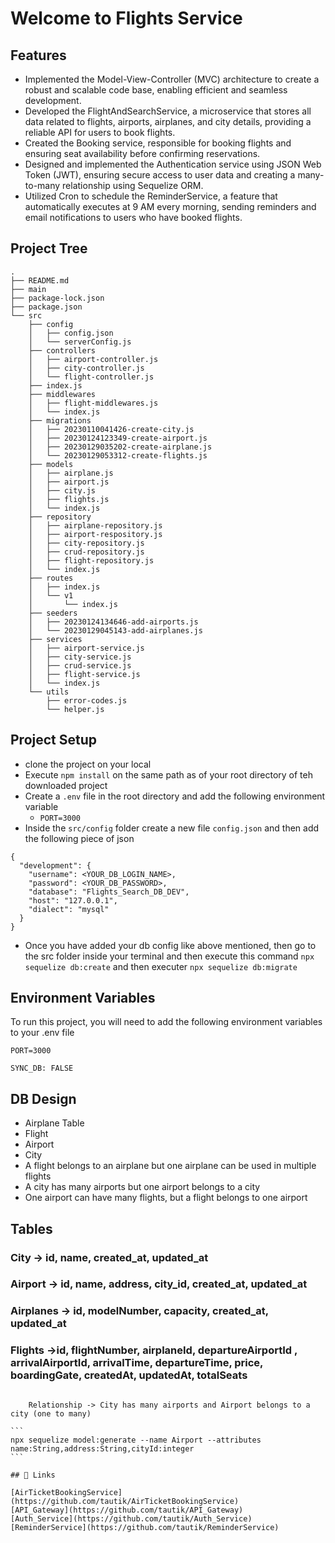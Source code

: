 # Welcome to Flights Service

## Features

- Implemented the Model-View-Controller (MVC) architecture to create a robust and scalable code base, enabling efficient and seamless development.
- Developed the FlightAndSearchService, a microservice that stores all data related to flights, airports, airplanes, and city details, providing a reliable API for users to book flights.
- Created the Booking service, responsible for booking flights and ensuring seat availability before confirming reservations.
- Designed and implemented the Authentication service using JSON Web Token (JWT), ensuring secure access to user data and creating a many-to-many relationship using Sequelize ORM.
- Utilized Cron to schedule the ReminderService, a feature that automatically executes at 9 AM every morning, sending reminders and email notifications to users who have booked flights.

## Project Tree

```
.
├── README.md
├── main
├── package-lock.json
├── package.json
└── src
    ├── config
    │   ├── config.json
    │   └── serverConfig.js
    ├── controllers
    │   ├── airport-controller.js
    │   ├── city-controller.js
    │   └── flight-controller.js
    ├── index.js
    ├── middlewares
    │   ├── flight-middlewares.js
    │   └── index.js
    ├── migrations
    │   ├── 20230110041426-create-city.js
    │   ├── 20230124123349-create-airport.js
    │   ├── 20230129035202-create-airplane.js
    │   └── 20230129053312-create-flights.js
    ├── models
    │   ├── airplane.js
    │   ├── airport.js
    │   ├── city.js
    │   ├── flights.js
    │   └── index.js
    ├── repository
    │   ├── airplane-repository.js
    │   ├── airport-respository.js
    │   ├── city-repository.js
    │   ├── crud-repository.js
    │   ├── flight-repository.js
    │   └── index.js
    ├── routes
    │   ├── index.js
    │   └── v1
    │       └── index.js
    ├── seeders
    │   ├── 20230124134646-add-airports.js
    │   └── 20230129045143-add-airplanes.js
    ├── services
    │   ├── airport-service.js
    │   ├── city-service.js
    │   ├── crud-service.js
    │   ├── flight-service.js
    │   └── index.js
    └── utils
        ├── error-codes.js
        └── helper.js

```

## Project Setup

- clone the project on your local
- Execute `npm install` on the same path as of your root directory of teh downloaded project
- Create a `.env` file in the root directory and add the following environment variable
  - `PORT=3000`
- Inside the `src/config` folder create a new file `config.json` and then add the following piece of json

```
{
  "development": {
    "username": <YOUR_DB_LOGIN_NAME>,
    "password": <YOUR_DB_PASSWORD>,
    "database": "Flights_Search_DB_DEV",
    "host": "127.0.0.1",
    "dialect": "mysql"
  }
}
```

- Once you have added your db config like above mentioned, then go to the src folder inside your terminal and then execute this command `npx sequelize db:create` and then executer `npx sequelize db:migrate`

## Environment Variables

To run this project, you will need to add the following environment variables to your .env file

`PORT=3000`

`SYNC_DB: FALSE`

## DB Design

- Airplane Table
- Flight
- Airport
- City
- A flight belongs to an airplane but one airplane can be used in multiple flights
- A city has many airports but one airport belongs to a city
- One airport can have many flights, but a flight belongs to one airport

## Tables

### City -> id, name, created_at, updated_at

### Airport -> id, name, address, city_id, created_at, updated_at

### Airplanes -> id, modelNumber, capacity, created_at, updated_at

### Flights ->id, flightNumber, airplaneId, departureAirportId , arrivalAirportId, arrivalTime, departureTime, price, boardingGate, createdAt, updatedAt, totalSeats

````

    Relationship -> City has many airports and Airport belongs to a city (one to many)

```
npx sequelize model:generate --name Airport --attributes name:String,address:String,cityId:integer
```

## 🔗 Links

[AirTicketBookingService](https://github.com/tautik/AirTicketBookingService)
[API_Gateway](https://github.com/tautik/API_Gateway)
[Auth_Service](https://github.com/tautik/Auth_Service)
[ReminderService](https://github.com/tautik/ReminderService)
````

